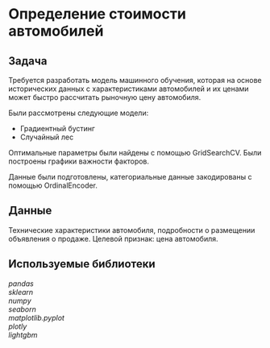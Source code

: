 # Определение стоимости автомобилей


## Задача
Требуется разработать модель машинного обучения, которая на основе исторических данных с характеристиками автомобилей и их ценами может быстро рассчитать рыночную цену автомобиля.


Были рассмотрены следующие модели:

- Градиентный бустинг
- Случайный лес

Оптимальные параметры были найдены с помощью GridSearchCV. Были построены графики важности факторов.

Данные были подготовлены, категориальные данные закодированы с помощью OrdinalEncoder.






## Данные  
Технические характеристики автомобиля, подробности о размещении объявления о продаже.
Целевой признак: цена автомобиля.

## Используемые библиотеки
*pandas*  
*sklearn*  
 *numpy*  
*seaborn*  
*matplotlib.pyplot*    
 *plotly*  
*lightgbm*





